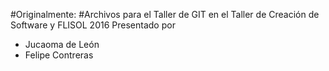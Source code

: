 #Originalmente:
#Archivos para el Taller de GIT en el Taller de Creación de Software y FLISOL 2016
Presentado por

* Jucaoma de León
* Felipe Contreras

